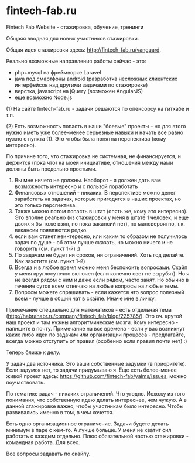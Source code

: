 fintech-fab.ru
==============

Fintech Fab Website - стажировка, обучение, тренинги

Общаяя вводная для новых участников стажировки.

Общая идея стажировки здесь: http://fintech-fab.ru/vanguard.

Реально возможные направления работы сейчас - это:

- php+mysql на фреймворке Laravel
- java под смартфоны android (разработка несложных клиентских интерфейсов над другими задачами по стажировке)
- верстка, javascript на jQuery (возможен AngularJS)
- еще возможно Node.js

(1) На сайте fintech-fab.ru - задачи решаются по опенсорсу на гитхабе и т.п.

(2) Есть возможность попасть в наши "боевые" проекты - но для этого нужно иметь уже более-менее серьезные навыки и начать все равно нужно с пункта (1). Это чтобы была понятна перспектива (кому интересно).

По причине того, что стажировка не системная, не финансируется, и держится (пока что) на моей инициативе, отношения между нами должны быть предельно простыми.

1. Вы мне ничего не должны. Наоборот - я должен дать вам возможность интересно и с пользой поработать
2. Финансовых отношений - никаких. В перспективе можно денег заработать на задачах, которые пригодятся в наших проектах, но это только перспектива.
3. Также можно потом попасть в штат (опять же, кому это интересно). Это вполне реально (из стажировки у меня в штате 1 человек, и еще двоих я бы тоже взял, но пока вакансий нет), но маловероятно, т.к. вакансии появляются редко.
4. если вам станет неинтересно, или каким то образом не получилось задач по душе - об этом лучше сказать, но можно ничего и не говорить (см. пункт 1-й) :)
5. По задачам не будет ни сроков, ни ограничений. Хоть год делайте. Как захотите (см. пункт 1-й)
6. Всегда и в любое время можно меня беспокоить вопросами. Скайп у меня круглосуточно включен (если конечно свет не вырубят). Но я не всегдя рядом с ним и даже если рядом, часто занят. Но обычно в течение суток всем отвечаю на любые вопросы на любые темы.
7. Вопросы можете спрашивать - если кажется что вопрос полезный всем - лучше в общий чат в скайпе. Иначе мне в личку.

Примечание специально для математиков - есть отдельная тема (http://habrahabr.ru/company/fintech_fab/blog/225785/). Это оч. крутой наш проект и там нужны алгоритмические мозги. Кому интересно - напишите в почту.
Примечание на все времена - если у вас возникнут какие либо идеи по задачам или организации процесса - предлагайте, всегда можно отступить от правил (особенно если правил почти нет) :)

Теперь ближе к делу.

У задач два источника. Это ваши собственные задумки (в приоритете).
Если задумок нет, то задачи придумываю я.
Еще есть более-менее живой проект здесь: https://github.com/fintech-fab/yalms/issues, можно поучаствовать.

По тематике задач - никаких ограничений. Что угодно. Исхожу из того понимания, что собственную идею делать интереснее, чем чужую. А в данной стажировке важно, чтобы участникам было интересно. Чтобы развивались именно в том, в чем хочется.

Есть одно организационное ограничение. Задачи будете делать минимум в паре с кем-то. А лучше больше. У меня не хватит сил работать с каждым отдельно. Плюс обязательной частью стажировки - командная работа. Для всех.

Все вопросы задавать по скайпу.
